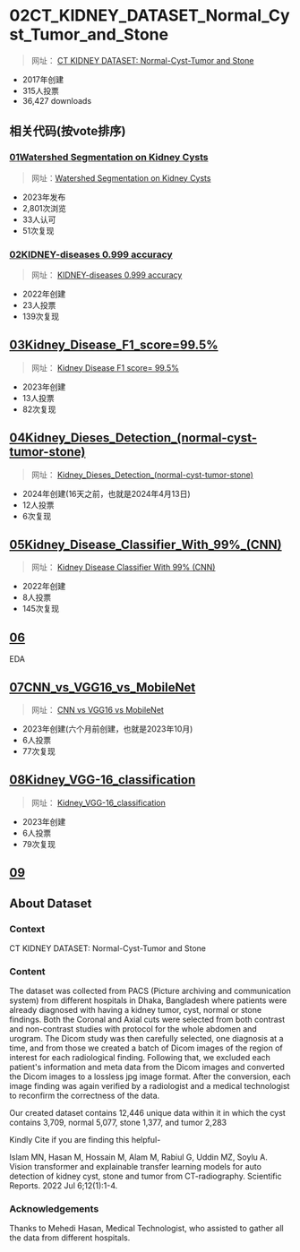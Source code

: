 # 02CT_KIDNEY_DATASET_Normal_Cyst_Tumor_and_Stone


> 网址： [CT KIDNEY DATASET: Normal-Cyst-Tumor and Stone](https://www.kaggle.com/datasets/nazmul0087/ct-kidney-dataset-normal-cyst-tumor-and-stone)

* 2017年创建
* 315人投票
* 36,427 downloads

## 相关代码(按vote排序)

### [01Watershed Segmentation on Kidney Cysts](06项目复现\04kaggle\02数据集\02肾脏疾病数据集\02CT_KIDNEY_DATASET_Normal_Cyst_Tumor_and_Stone\01Watershed_Segmentation_on_Kidney_Cysts\README.md)

> 网址：[Watershed Segmentation on Kidney Cysts](https://www.kaggle.com/code/sanya9/watershed-segmentation-on-kidney-cysts)

* 2023年发布
* 2,801次浏览
* 33人认可
* 51次复现

### [02KIDNEY-diseases 0.999 accuracy](06项目复现\04kaggle\02数据集\02肾脏疾病数据集\02CT_KIDNEY_DATASET_Normal_Cyst_Tumor_and_Stone\02KIDNEY-diseases_0.999_accuracy/)

> 网址： [KIDNEY-diseases 0.999 accuracy](https://www.kaggle.com/code/akshayr009/kidney-diseases-0-999-accuracy)

* 2022年创建
* 23人投票
* 139次复现



## [03Kidney_Disease_F1_score=99.5%](06项目复现\04kaggle\02数据集\02肾脏疾病数据集\02CT_KIDNEY_DATASET_Normal_Cyst_Tumor_and_Stone\03Kidney_Disease_F1_score_0.995/)

> 网址： [Kidney Disease F1 score= 99.5%](https://www.kaggle.com/code/gpiosenka/kidney-disease-f1-score-99-5)

* 2023年创建
* 13人投票
* 82次复现


## [04Kidney_Dieses_Detection_(normal-cyst-tumor-stone)](06项目复现\04kaggle\02数据集\02肾脏疾病数据集\02CT_KIDNEY_DATASET_Normal_Cyst_Tumor_and_Stone\04Kidney_Dieses_Detection_(normal-cyst-tumor-stone)/)

> 网址： [Kidney_Dieses_Detection_(normal-cyst-tumor-stone)](https://www.kaggle.com/code/ramoliyafenil/kidney-dieses-detection-normal-cyst-tumor-stone)

* 2024年创建(16天之前，也就是2024年4月13日)
* 12人投票
* 6次复现



## [05Kidney_Disease_Classifier_With_99%_(CNN)]()

> 网址： [Kidney Disease Classifier With 99% (CNN)](https://www.kaggle.com/code/ahmedbadr22/kidney-disease-classifier-with-99-cnn)

* 2022年创建
* 8人投票
* 145次复现


## [06]()
EDA



## [07CNN_vs_VGG16_vs_MobileNet](06项目复现\04kaggle\02数据集\02肾脏疾病数据集\02CT_KIDNEY_DATASET_Normal_Cyst_Tumor_and_Stone\07CNN_vs_VGG16_vs_MobileNet\README.md)

> 网址： [CNN vs VGG16 vs MobileNet](https://www.kaggle.com/code/divyanshuxyz/cnn-vs-vgg16-vs-mobilenet)

* 2023年创建(六个月前创建，也就是2023年10月)
* 6人投票
* 77次复现

## [08Kidney_VGG-16_classification]()

> 网址： [Kidney_VGG-16_classification](https://www.kaggle.com/code/ahmedaffan789/kidney-vgg-16-classification)

* 2023年创建
* 6人投票
* 79次复现

## [09]()



## 

## About Dataset

### Context
CT KIDNEY DATASET: Normal-Cyst-Tumor and Stone

### Content
The dataset was collected from PACS (Picture archiving and communication system) from different hospitals in Dhaka, Bangladesh where patients were already diagnosed with having a kidney tumor, cyst, normal or stone findings. Both the Coronal and Axial cuts were selected from both contrast and non-contrast studies with protocol for the whole abdomen and urogram. The Dicom study was then carefully selected, one diagnosis at a time, and from those we created a batch of Dicom images of the region of interest for each radiological finding. Following that, we excluded each patient's information and meta data from the Dicom images and converted the Dicom images to a lossless jpg image format. After the conversion, each image finding was again verified by a radiologist and a medical technologist to reconfirm the correctness of the data.

Our created dataset contains 12,446 unique data within it in which the cyst contains 3,709, normal 5,077, stone 1,377, and tumor 2,283

Kindly Cite if you are finding this helpful-

Islam MN, Hasan M, Hossain M, Alam M, Rabiul G, Uddin MZ, Soylu A. Vision transformer and explainable transfer learning models for auto detection of kidney cyst, stone and tumor from CT-radiography. Scientific Reports. 2022 Jul 6;12(1):1-4.

### Acknowledgements
Thanks to Mehedi Hasan, Medical Technologist, who assisted to gather all the data from different hospitals.


